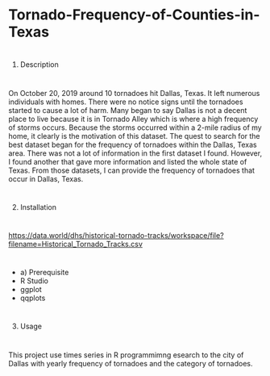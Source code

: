 # Tornado-Frequency-of-Counties-in-Texas
#
1) Description
#
On October 20, 2019 around 10 tornadoes hit Dallas, Texas.  It left numerous individuals with homes. 
There were no notice signs until the tornadoes started to cause a lot of harm.  Many began to say 
Dallas is not a decent place to live because it is in Tornado Alley which is where a high frequency of 
storms occurs. Because the storms occurred within a 2-mile radius of my home, it clearly is the motivation
of this dataset. The quest to search for the best dataset began for the frequency of tornadoes within the
Dallas, Texas area. There was not a lot of information in the first dataset I found.  However, I found 
another that gave more information and listed the whole state of Texas.  From those datasets, I can provide
the frequency of tornadoes that occur in Dallas, Texas. 
#
2) Installation
# 
###
https://data.world/dhs/historical-tornado-tracks/workspace/file?filename=Historical_Tornado_Tracks.csv
#
- a) Prerequisite
 - R Studio
 - ggplot
 - qqplots
#
3) Usage
# 
This project use times series in R programmimng esearch to the city of Dallas with yearly frequency of 
tornadoes and the category of tornadoes.
#
